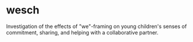 # wesch
Investigation of the effects of "we"-framing on young children's senses of commitment, sharing, and helping with a collaborative partner.
